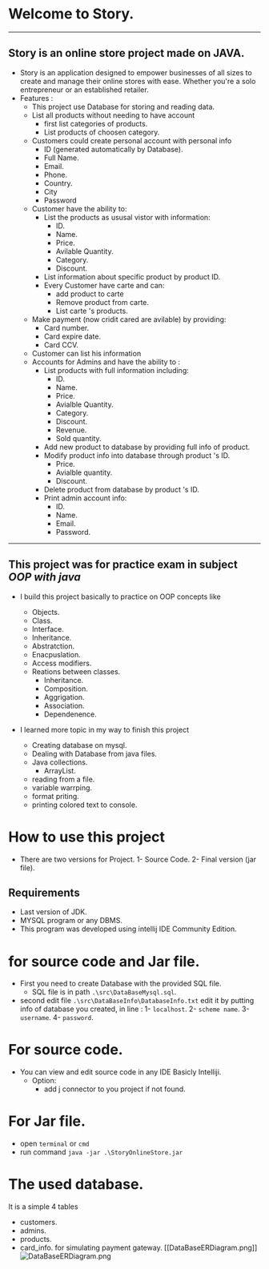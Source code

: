 
# Welcome to Story.
---
## Story is an online store project made on JAVA.

- Story is an application designed to empower businesses of all sizes to create and manage their online stores with ease. Whether you're a solo entrepreneur or an established retailer.
- Features :
	- This project use Database for storing and reading data.
	- List all products without needing to have account
		-	first list categories of products.
		-	List products of choosen category.
	- Customers could create personal account with personal info
		- ID (generated automatically by Database).
		- Full Name.
		- Email.
		- Phone.
		- Country.
		- City
		- Password
	- Customer have the ability to:
		- List the products as ususal vistor with information:
			- ID.
			- Name.
			- Price.
			- Avilable Quantity.
			- Category.
			- Discount.
		- List information about specific product by product ID.
		- Every Customer have carte and can:
			- add product to carte
			- Remove product from carte.
			- List carte 's products.
	- Make payment (now cridit cared are avilable) by providing:
		- Card number.
		- Card expire date.
		- Card CCV.
	- Customer can list his information
	- Accounts for Admins and have the ability to :
		- List products with full information including:
			- ID.
			- Name.
			- Price.
			- Avialble Quantity.
			- Category.
			- Discount.
			- Revenue.
			- Sold quantity.
		- Add new product to database by providing full info of product.
		- Modify product info into database through product 's ID.
			- Price.
			- Avialble quantity.
			- Discount.
		- Delete product from database by product 's ID.
		- Print admin account info:
			- ID.
			- Name.
			- Email.
			- Password.
---
##  This project was for practice exam in subject *OOP with java*
-  I build this project basically to practice on OOP concepts like
	-  Objects.
	-  Class.
	-  Interface.
	-  Inheritance.
	-  Abstratction.
	-  Enacpuslation.
	-  Access modifiers.
	-  Reations between classes.
		- Inheritance.
		- Composition.
		- Aggrigation.
		- Association.
		- Dependenence.

- I learned more topic in my way to finish this project
	- Creating database on mysql.
	- Dealing with Database from java files.
	- Java collections.
		- ArrayList.
	- reading from a file.
	- variable warrping.
	- format priting.
	- printing colored text to console.

# How to use this project

- There are two versions for Project.
	    1- Source Code. 
	    2- Final version (jar file).
    
## Requirements
- Last version of JDK.
- MYSQL program or any DBMS.
- This program was developed using intellij IDE Community Edition.

# for source code and Jar file.
- First you need to create Database with the provided SQL file.
	- SQL file is in path `.\src\DataBaseMysql.sql`.
- second edit file `.\src\DataBaseInfo\DatabaseInfo.txt` edit it by putting info of database you created, in line : 
	1- `localhost`.
	2- `scheme name`.
    3- `username`.
    4- `password`.

# For source code.
- You can view and edit source code in any IDE Basicly Intelliji.
	- Option:
		- add j connector to you project if not found. 

# For Jar file.
- open `terminal` or `cmd`
- run command `java -jar .\StoryOnlineStore.jar`

# The used database.
It is a simple 4 tables
- customers.
- admins.
- products.
- card_info. for simulating payment gateway.
[[DataBaseERDiagram.png]]
![DataBaseERDiagram.png](.\pics\DataBaseERDiagram.png)













